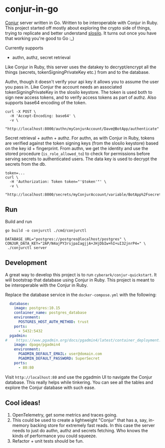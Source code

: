 # conjur-in-go

[Conjur](https://github.com/cyberark/conjur) server written in Go. Written to be interoperable with Conjur in Ruby.
This project started off mostly about exploring the crypto side of things, trying to
replicate and better understand [slosilo](https://github.com/cyberark/slosilo). It turns out once you have that working 
you're good to Go :_)

Currently supports
+ authn, authz, secret retrieval

Like Conjur in Ruby, this server uses the datakey to decrypt/encrypt all the things (secrets, tokenSigningPrivateKey etc.) from and to the database.

Authn, though it doesn't verify your api key it allows you to assume the user you pass in.
Like Conjur the account needs an associated tokenSigningPrivateKey in the slosilo keystore. 
The token is used both to sign new access tokens, and to verify access tokens as part of authz.
Also supports base64 encoding of the token.
```shell
curl -X POST \
  -H 'Accept-Encoding: base64' \
  -v \
  "http://localhost:8000/authn/myConjurAccount/Dave@BotApp/authenticate"
```

Secret retrieval + authn + authz. For authn, as with Conjur in Ruby, tokens are verified against the token signing keys (from the slosilo keystore) based on the key id + fingerprint. From authn, we get the identity and use the stored procedure (`is_role_allowed_to`) to check for permissions before
serving secrets to authenticated users. The data key is used to decrypt the secrets from the db.
```shell
token=...
curl \
  -H 'Authorization: Token token="'$token'"' \
  -v \
  "http://localhost:8000/secrets/myConjurAccount/variable/BotApp%2FsecretVar"
```

## Run

Build and run

```shell
go build -o conjurctl ./cmd/conjurctl

DATABASE_URL="postgres://postgres@localhost/postgres" \
CONJUR_DATA_KEY="2AP/N4ajPY3rsjpaIagjjA+JHjDbIw+hI+uI32jnrP4=" \
 ./conjurctl server
```

## Development

A great way to develop this project is to run `cyberark/conjur-quickstart`.
It will bootstrap that database using Conjur in Ruby. This project is meant to be 
interoperable with the Conjur in Ruby.

Replace the database service in the `docker-compose.yml` with the following:

```yaml
  database:
    image: postgres:10.15
    container_name: postgres_database
    environment:
      POSTGRES_HOST_AUTH_METHOD: trust
    ports:
      - 5432:5432
  pgadmin:
#    https://www.pgadmin.org/docs/pgadmin4/latest/container_deployment.html
    image: dpage/pgadmin4
    environment:
      PGADMIN_DEFAULT_EMAIL: user@domain.com
      PGADMIN_DEFAULT_PASSWORD: SuperSecret
    ports:
      - 80:80
```

Visit `http://localhost:80` and use the pgadmin UI to navigate the Conjur database.
This really helps while tinkering. You can see all the tables and explore the Conjur database with such ease. 

## Cool ideas!

1. OpenTelemetry, get some metrics and traces going.
2. This could be used to create a lightweight "Conjur" that has a, say, in-memory backing 
   store for extremely fast reads. In this case the server needs to just do authn, authz and secrets fetching. Who knows the kinds of performance you could squeeze.
3. Refactor + unit tests should be fun.

